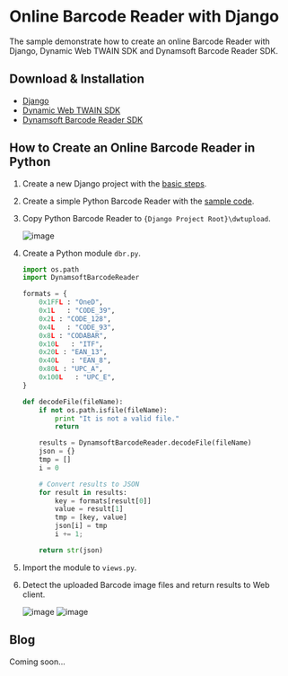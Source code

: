 # Online Barcode Reader with Django
The sample demonstrate how to create an online Barcode Reader with Django, Dynamic Web TWAIN SDK and Dynamsoft Barcode Reader SDK.

Download & Installation
-----------------------
* [Django][1]
* [Dynamic Web TWAIN SDK][2]
* [Dynamsoft Barcode Reader SDK][3]

How to Create an Online Barcode Reader in Python
-----------
1. Create a new Django project with the [basic steps][4].
2. Create a simple Python Barcode Reader with the [sample code][5].
3. Copy Python Barcode Reader to ``{Django Project Root}\dwtupload``.

    ![image](http://www.codepool.biz/wp-content/uploads/2015/07/copy_python_barcode.png)
4. Create a Python module `dbr.py`.

    ```Python
    import os.path
    import DynamsoftBarcodeReader

    formats = {
        0x1FFL : "OneD",
        0x1L   : "CODE_39",
        0x2L : "CODE_128",
        0x4L   : "CODE_93",
        0x8L : "CODABAR",
        0x10L   : "ITF",
        0x20L : "EAN_13",
        0x40L   : "EAN_8",
        0x80L : "UPC_A",
        0x100L   : "UPC_E",
    }

    def decodeFile(fileName):
        if not os.path.isfile(fileName):
            print "It is not a valid file."
            return

        results = DynamsoftBarcodeReader.decodeFile(fileName)
        json = {}
        tmp = []
        i = 0

        # Convert results to JSON
        for result in results:
            key = formats[result[0]]
            value = result[1]
            tmp = [key, value]
            json[i] = tmp
            i += 1;

        return str(json)

    ```

5. Import the module to `views.py`.
6. Detect the uploaded Barcode image files and return results to Web client.

    ![image](http://www.codepool.biz/wp-content/uploads/2015/07/load_multi_barcode.png)
    ![image](http://www.codepool.biz/wp-content/uploads/2015/07/barcode_results.png)

Blog
----
Coming soon...

[1]:https://www.djangoproject.com/download/
[2]:http://www.dynamsoft.com/Downloads/WebTWAIN_Download.aspx
[3]:http://www.dynamsoft.com/Downloads/Dynamic-Barcode-Reader-Download.aspx
[4]:https://github.com/dynamsoftsamples/dwt-django-file-upload#basic-steps
[5]:https://github.com/Dynamsoft/Dynamsoft-Barcode-Reader/tree/master/samples/Python
